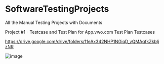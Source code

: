 # SoftwareTestingProjects
All the Manual Testing Projects with Documents

Project #1 - Testcase and Test Plan for App.vwo.com
Test Plan
Testcases

https://drive.google.com/drive/folders/11eAx342NHP1NGiqD_yQMAqfkZkbIjzNR

![image](https://github.com/deepu362/SoftwareTestingProjects/assets/109425453/353d8342-ac2a-48fd-ad21-bea43ee97317)

